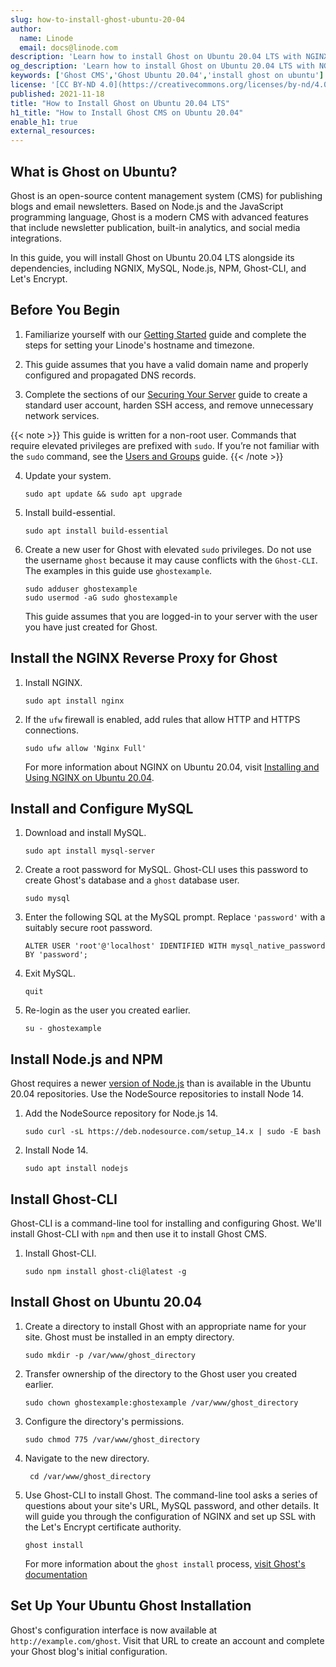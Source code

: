 ```yaml
---
slug: how-to-install-ghost-ubuntu-20-04
author:
  name: Linode
  email: docs@linode.com
description: 'Learn how to install Ghost on Ubuntu 20.04 LTS with NGINX as a reverse proxy. We cover installing and configuring Ghost CMS, MySQL, Node, and NGINX.'
og_description: 'Learn how to install Ghost on Ubuntu 20.04 LTS with NGINX as a reverse proxy. We cover installing and configuring Ghost CMS, MySQL, Node, and NGINX.'
keywords: ['Ghost CMS','Ghost Ubuntu 20.04','install ghost on ubuntu']
license: '[CC BY-ND 4.0](https://creativecommons.org/licenses/by-nd/4.0)'
published: 2021-11-18
title: "How to Install Ghost on Ubuntu 20.04 LTS"
h1_title: "How to Install Ghost CMS on Ubuntu 20.04"
enable_h1: true
external_resources:
---
```


## What is Ghost on Ubuntu?

Ghost is an open-source content management system (CMS) for publishing blogs and email newsletters. Based on Node.js and the JavaScript programming language, Ghost is a modern CMS with advanced features that include newsletter publication, built-in analytics, and social media integrations. 

In this guide, you will install Ghost on Ubuntu 20.04 LTS alongside its dependencies, including NGNIX, MySQL, Node.js, NPM, Ghost-CLI, and Let's Encrypt. 

## Before You Begin

1.  Familiarize yourself with our [Getting Started](/docs/getting-started/) guide and complete the steps for setting your Linode's hostname and timezone. 

2.  This guide assumes that you have a valid domain name and properly configured and propagated DNS records.

3.  Complete the sections of our [Securing Your Server](/docs/security/securing-your-server/) guide to create a standard user account, harden SSH access, and remove unnecessary network services.

{{< note >}}
This guide is written for a non-root user. Commands that require elevated privileges are prefixed with `sudo`. If you’re not familiar with the `sudo` command, see the [Users and Groups](/docs/tools-reference/linux-users-and-groups/) guide.
{{< /note >}}


4.  Update your system.

        sudo apt update && sudo apt upgrade

5.  Install build-essential.

        sudo apt install build-essential

6.  Create a new user for Ghost with elevated `sudo` privileges. Do not use the username `ghost` because it may cause conflicts with the `Ghost-CLI`. The examples in this guide use `ghostexample`.

        sudo adduser ghostexample
        sudo usermod -aG sudo ghostexample

    This guide assumes that you are logged-in to your server with the user you have just created for Ghost. 

## Install the NGINX Reverse Proxy for Ghost

1.  Install NGINX. 

        sudo apt install nginx

2.  If the `ufw` firewall is enabled, add rules that allow HTTP and HTTPS connections. 

        sudo ufw allow 'Nginx Full'

    For more information about NGINX on Ubuntu 20.04, visit [Installing and Using NGINX on Ubuntu 20.04](https://www.linode.com/docs/guides/how-to-install-and-use-nginx-on-ubuntu-20-04/).

## Install and Configure MySQL

1.  Download and install MySQL.

        sudo apt install mysql-server

2.  Create a root password for MySQL. Ghost-CLI uses this password to create Ghost's database and a `ghost` database user.  

        sudo mysql

3.  Enter the following SQL at the MySQL prompt. Replace `'password'` with a suitably secure root password.

        ALTER USER 'root'@'localhost' IDENTIFIED WITH mysql_native_password BY 'password';

4.  Exit MySQL.

        quit 

5.  Re-login as the user you created earlier.

        su - ghostexample

## Install Node.js and NPM

Ghost requires a newer [version of Node.js](https://ghost.org/docs/faq/node-versions/) than is available in the Ubuntu 20.04 repositories. Use the NodeSource repositories to install Node 14. 

1.  Add the NodeSource repository for Node.js 14.

        sudo curl -sL https://deb.nodesource.com/setup_14.x | sudo -E bash

2.  Install Node 14.

        sudo apt install nodejs

## Install Ghost-CLI

Ghost-CLI is a command-line tool for installing and configuring Ghost. We'll install Ghost-CLI with `npm` and then use it to install Ghost CMS.

1.  Install Ghost-CLI.

        sudo npm install ghost-cli@latest -g

## Install Ghost on Ubuntu 20.04

1.  Create a directory to install Ghost with an appropriate name for your site. Ghost must be installed in an empty directory.

        sudo mkdir -p /var/www/ghost_directory

2.  Transfer ownership of the directory to the Ghost user you created earlier. 

        sudo chown ghostexample:ghostexample /var/www/ghost_directory

3.  Configure the directory's permissions.

        sudo chmod 775 /var/www/ghost_directory

4. Navigate to the new directory. 

        cd /var/www/ghost_directory

5.  Use Ghost-CLI to install Ghost. The command-line tool asks a series of questions about your site's URL, MySQL password, and other details. It will guide you through the configuration of NGINX and set up SSL with the Let's Encrypt certificate authority.  

        ghost install

    For more information about the `ghost install` process, [visit Ghost's documentation](https://ghost.org/docs/install/ubuntu/)

## Set Up Your Ubuntu Ghost Installation

Ghost's configuration interface is now available at `http://example.com/ghost`. Visit that URL to create an account and complete your Ghost blog's initial configuration. 